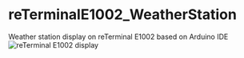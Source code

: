 # reTerminalE1002_WeatherStation
Weather station display on reTerminal E1002 based on Arduino IDE
![reTerminal E1002 display](https://tutoduino.fr/ookoorsa/2025/09/reTerminalE1002_Arduino_IDE-1024x654.jpg)
